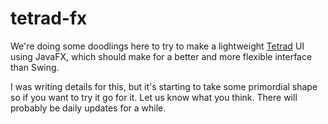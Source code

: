 # tetrad-fx

We're doing some doodlings here to try to make a lightweight [Tetrad](https://github.com/cmu-phil/tetrad) UI using JavaFX, which should make for a better and more flexible interface than Swing.

I was writing details for this, but it's starting to take some primordial shape so if you want to try it go for it. Let us know what you think. There will probably be daily updates for a while.
